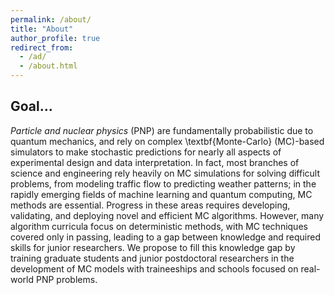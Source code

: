 ```yaml
---
permalink: /about/
title: "About"
author_profile: true
redirect_from: 
  - /ad/
  - /about.html
---
```


## Goal...

*Particle and nuclear physics* (PNP) are fundamentally probabilistic due to quantum mechanics, and rely on complex \textbf{Monte-Carlo} (MC)-based simulators to make stochastic predictions for nearly all aspects of experimental design and data interpretation. In fact, most branches of science and engineering rely heavily on MC simulations for solving difficult problems, from modeling traffic flow to predicting weather patterns; in the rapidly emerging fields of machine learning and quantum computing, MC methods are essential. Progress in these areas requires developing, validating, and deploying novel and efficient MC algorithms. However, many algorithm curricula focus on deterministic methods, with MC techniques covered only in passing, leading to a gap between knowledge and required skills for junior researchers. We propose to fill this knowledge gap by training graduate students and junior postdoctoral researchers in the development of MC models with traineeships and schools focused on real-world PNP problems.
